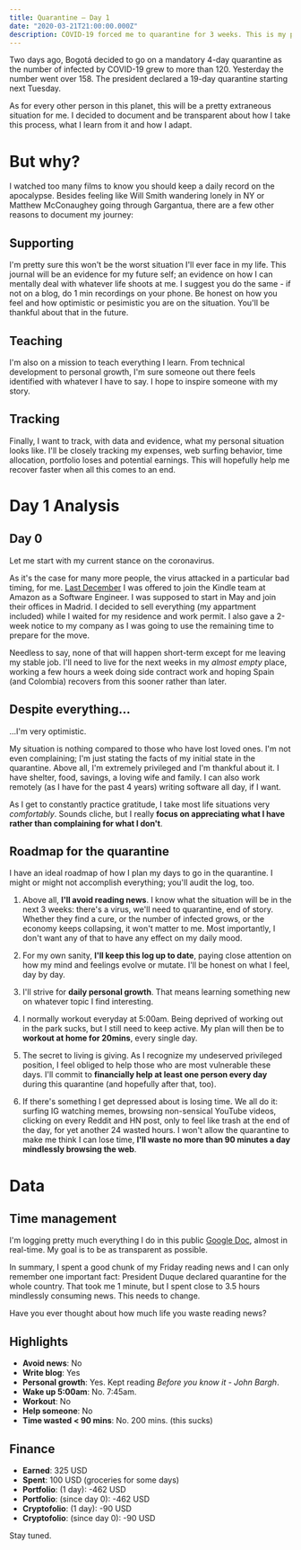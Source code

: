 ```yaml
---
title: Quarantine — Day 1
date: "2020-03-21T21:00:00.000Z"
description: COVID-19 forced me to quarantine for 3 weeks. This is my personal journey.
---
```


Two days ago, Bogotá decided to go on a mandatory 4-day quarantine as the number of infected by COVID-19 grew to more than 120. Yesterday the number went over 158. The president declared a 19-day quarantine starting next Tuesday.

As for every other person in this planet, this will be a pretty extraneous situation for me. I decided to document and be transparent about how I take this process, what I learn from it and how I adapt.

<div class="divider"></div>

# But why?

I watched too many films to know you should keep a daily record on the apocalypse. Besides feeling like Will Smith wandering lonely in NY or Matthew McConaughey going through Gargantua, there are a few other reasons to document my journey:

## Supporting
I'm pretty sure this won't be the worst situation I'll ever face in my life. This journal will be an evidence for my future self; an evidence on how I can mentally deal with whatever life shoots at me. I suggest you do the same - if not on a blog, do 1 min recordings on your phone. Be honest on how you feel and how optimistic or pesimistic you are on the situation. You'll be thankful about that in the future.

## Teaching
I'm also on a mission to teach everything I learn. From technical development to personal growth, I'm sure someone out there feels identified with whatever I have to say. I hope to inspire someone with my story.

## Tracking
Finally, I want to track, with data and evidence, what my personal situation looks like. I'll be closely tracking my expenses, web surfing behavior, time allocation, portfolio loses and potential earnings. This will hopefully help me recover faster when all this comes to an end.

<div class="divider"></div>

# Day 1 Analysis

## Day 0

Let me start with my current stance on the coronavirus.

As it's the case for many more people, the virus attacked in a particular bad timing, for me. [Last December](https://twitter.com/caroso1222/status/1197380913593647105) I was offered to join the Kindle team at Amazon as a Software Engineer. I was supposed to start in May and join their offices in Madrid. I decided to sell everything (my appartment included) while I waited for my residence and work permit. I also gave a 2-week notice to my company as I was going to use the remaining time to prepare for the move.

Needless to say, none of that will happen short-term except for me leaving my stable job. I'll need to live for the next weeks in my *almost empty* place, working a few hours a week doing side contract work and hoping Spain (and Colombia) recovers from this sooner rather than later.

## Despite everything...

...I'm very optimistic.

My situation is nothing compared to those who have lost loved ones. I'm not even complaining; I'm just stating the facts of my initial state in the quarantine. Above all, I'm extremely privileged and I'm thankful about it. I have shelter, food, savings, a loving wife and family. I can also work remotely (as I have for the past 4 years) writing software all day, if I want.

As I get to constantly practice gratitude, I take most life situations very *comfortably*. Sounds cliche, but I really **focus on appreciating what I have rather than complaining for what I don't**.

## Roadmap for the quarantine

I have an ideal roadmap of how I plan my days to go in the quarantine. I might or might not accomplish everything; you'll audit the log, too.

1. Above all, **I'll avoid reading news**. I know what the situation will be in the next 3 weeks: there's a virus, we'll need to quarantine, end of story. Whether they find a cure, or the number of infected grows, or the economy keeps collapsing, it won't matter to me. Most importantly, I don't want any of that to have any effect on my daily mood.

2. For my own sanity, **I'll keep this log up to date**, paying close attention on how my mind and feelings evolve or mutate. I'll be honest on what I feel, day by day.

3. I'll strive for **daily personal growth**. That means learning something new on whatever topic I find interesting.

4. I normally workout everyday at 5:00am. Being deprived of working out in the park sucks, but I still need to keep active. My plan will then be to **workout at home for 20mins**, every single day.

5. The secret to living is giving. As I recognize my undeserved privileged position, I feel obliged to help those who are most vulnerable these days. I'll commit to **financially help at least one person every day** during this quarantine (and hopefully after that, too).

6. If there's something I get depressed about is losing time. We all do it: surfing IG watching memes, browsing non-sensical YouTube videos, clicking on every Reddit and HN post, only to feel like trash at the end of the day, for yet another 24 wasted hours. I won't allow the quarantine to make me think I can lose time, **I'll waste no more than 90 minutes a day mindlessly browsing the web**.

<div class="divider"></div>

# Data

## Time management

I'm logging pretty much everything I do in this public [Google Doc](https://docs.google.com/document/d/1h1eGly40sAf9gdJMXhKgoB20zqzsJeECZAJvDkgM8Ik/edit#), almost in real-time. My goal is to be as transparent as possible.

In summary, I spent a good chunk of my Friday reading news and I can only remember one important fact: President Duque declared quarantine for the whole country. That took me 1 minute, but I spent close to 3.5 hours mindlessly consuming news. This needs to change.

Have you ever thought about how much life you waste reading news?

## Highlights 

* **Avoid news**: No
* **Write blog**: Yes
* **Personal growth**: Yes. Kept reading *Before you know it - John Bargh*.
* **Wake up 5:00am**: No. 7:45am.
* **Workout**: No
* **Help someone**: No
* **Time wasted < 90 mins**: No. 200 mins. (this sucks)

## Finance

* **Earned**: 325 USD 
* **Spent**: 100 USD (groceries for some days)
* **Portfolio**: (1 day): -462 USD
* **Portfolio**: (since day 0): -462 USD
* **Cryptofolio**: (1 day): -90 USD
* **Cryptofolio**: (since day 0): -90 USD

<div class="divider"></div>

Stay tuned.